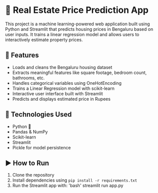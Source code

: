 # 🏡 Real Estate Price Prediction App

This project is a machine learning-powered web application built using Python and Streamlit that predicts housing prices in Bengaluru based on user inputs. It trains a linear regression model and allows users to interactively estimate property prices.


## 🚀 Features

- Loads and cleans the Bengaluru housing dataset
- Extracts meaningful features like square footage, bedroom count, bathrooms, etc.
- Handles categorical variables using OneHotEncoding
- Trains a Linear Regression model with scikit-learn
- Interactive user interface built with Streamlit
- Predicts and displays estimated price in Rupees



## 🧠 Technologies Used

- Python 🐍
- Pandas & NumPy
- Scikit-learn
- Streamlit
- Pickle for model persistence



## ▶️ How to Run

1. Clone the repository
2. Install dependencies using `pip install -r requirements.txt`
3. Run the Streamlit app with:
  'bash'
   streamlit run app.py
